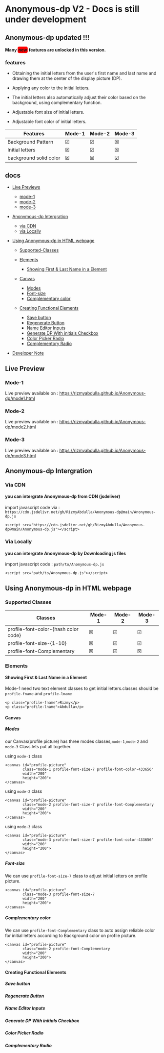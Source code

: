 # Anonymous-dp V2 - Docs is still under development

## Anonymous-dp updated !!!

#### Many <span style="background-color:red;border-radius:5px;padding:2px;font-weight:bold;">new</span> features are unlocked in this version.

### features

- Obtaining the initial letters from the user's first name and last name and drawing them at the center of the display picture (DP).

- Applying any color to the initial letters.

- The initial letters also automatically adjust their color based on the background, using complementary function.

- Adjustable font size of initial letters.

- Adjustable font color of initial letters.

| Features               | Mode-1  | Mode-2  | Mode-3  |
| ---------------------- | ------- | ------- | ------- |
| Background Pattern     | &#9745; | &#9745; | &#9746; |
| Initial letters        | &#9746; | &#9745; | &#9746; |
| background solid color | &#9746; | &#9746; | &#9745; |

## docs

- <a href="#live-preview">Live Previews</a>

  - <a href="#mode-1">mode-1</a>
  - <a href="#mode-2">mode-2</a>
  - <a href="#mode-3">mode-3</a>

- <a href="#intergration">Anonymous-dp Intergration</a>

  - <a href="#cdn">via CDN</a>
  - <a href="#locally">via Locally</a>

<!-- - <a href="#implement">Implementation in HTML Page</a>

  - <a href="#scripts">Scripts</a>
  - <a href="#styles">Styles</a>
  - <a href="#widgets">Widgets</a> -->

- <a href="#using-html">Using Anonymous-dp in HTML webpage</a>

  - <a href="#Supported-Classes">Supported-Classes</a>

  - <a href="#elements">Elements</a>

    - <a href="#showFName">Showing First & Last Name in a Element</a>

  - <a href="#canvas">Canvas</a>
    - <a href="#canvas-mods">Modes</a>
    - <a href="#canvas-font-size">Font-size</a>
    - <a href="#canvas-complementary">Complementary color</a>
  - <a href="#functional">Creating Functional Elements</a>
    - <a href="#save-btn">Save button</a>
    - <a href="#regenerate-btn">Regenerate Button</a>
    - <a href="#Name-Edit">Name Editor Inputs</a>
    - <a href="#initial-checkbox">Generate DP With initials Checkbox</a>
    - <a href="#cp-radio">Color Picker Radio</a>
    - <a href="#complementory-radio">Complementory Radio</a>

- <a href="#dev-note">Developer Note</a>

## Live Preview

### <span id="mode-1">Mode-1</span>

Live preview available on :
https://rizmyabdulla.github.io/Anonymous-dp/mode1.html

### <span id="mode-2">Mode-2</span>

Live preview available on :
https://rizmyabdulla.github.io/Anonymous-dp/mode2.html

### <span id="mode-3">Mode-3</span>

Live preview available on :
https://rizmyabdulla.github.io/Anonymous-dp/mode3.html

## <span id="intergration">Anonymous-dp Intergration</span>

### <span id="cdn">Via CDN</span>

#### you can intergrate Anonymous-dp from CDN (jsdeliver)

import javascript code via :
`https://cdn.jsdelivr.net/gh/RizmyAbdulla/Anonymous-dp@main/Anonymous-dp.js`

```
<script src="https://cdn.jsdelivr.net/gh/RizmyAbdulla/Anonymous-dp@main/Anonymous-dp.js"></script>
```

### <span id="locally">Via Locally</span>

#### you can intergrate Anonymous-dp by Downloading js files

import javascript code :
`path/to/Anonymous-dp.js`

```
<script src="path/to/Anonymous-dp.js"></script>
```

## <span id="using-html">Using Anonymous-dp in HTML webpage</span>

### <span id="Supported-Classes">Supported Classes</span>

| Classes                              | Mode-1  | Mode-2  | Mode-3  |
| ------------------------------------ | ------- | ------- | ------- |
| profile-font-color-{hash color code} | &#9746; | &#9745; | &#9745; |
| profile-font-size-{1-10}             | &#9746; | &#9745; | &#9745; |
| profile-font-Complementary           | &#9746; | &#9745; | &#9746; |

### <span id="elements">Elements</span>

#### <span id="showFName"> Showing First & Last Name in a Element</span>

Mode-1 need two text element classes to get initial letters.classes should be `profile-fname` and `profile-lname`

```
<p class="profile-fname">Rizmy</p>
<p class="profile-lname">Abdulla</p>
```

#### <span id="canvas"> Canvas</span>

##### <span id="canvas-mods">Modes</span>

our Canvas(profile picture) has three modes classes,`mode-1`,`mode-2` and `mode-3` Class.lets put all together.

using `mode-1` class

```
<canvas id="profile-picture"
        class="mode-1 profile-font-size-7 profile-font-color-433656"
        width="200"
        height="200">
</canvas>
```

using `mode-2` class

```
<canvas id="profile-picture"
        class="mode-2 profile-font-size-7 profile-font-Complementary
        width="200"
        height="200">
</canvas>
```

using `mode-3` class

```
<canvas id="profile-picture"
        class="mode-3 profile-font-size-7 profile-font-color-433656"
        width="200"
        height="200">
</canvas>
```

##### <span id="canvas-font-size">Font-size</span>

We can use `profile-font-size-7` class to adjust initial letters on profile picture.

```
<canvas id="profile-picture"
        class="mode-3 profile-font-size-7
        width="200"
        height="200">
</canvas>
```

##### <span id="canvas-complementary">Complementary color</span>

We can use `profile-font-Complementary` class to auto assign reliable color for initial letters according to Background color on profile picture.

```
<canvas id="profile-picture"
        class="mode-2 profile-font-Complementary
        width="200"
        height="200">
</canvas>
```

#### <span id="functional">Creating Functional Elements</span>

##### <span id="save-btn">Save button</span>

##### <span id="regenerate-btn">Regenerate Button</span>

##### <span id="Name-Edit">Name Editor Inputs</span>

##### <span id="initial-checkbox">Generate DP With initials Checkbox</span>

##### <span id="cp-radio">Color Picker Radio</span>

##### <span id="complementory-radio">Complementory Radio</span>
